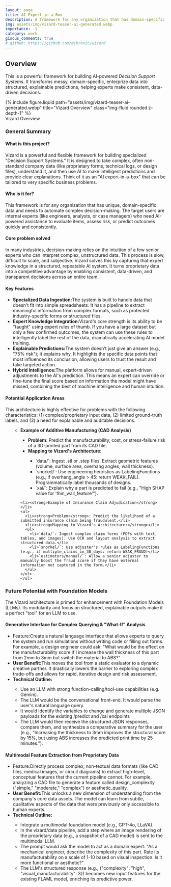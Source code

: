 ```yaml
---
layout: page
title: AI Expert-in-a-Box
description: A framework for any organization that has domain-specific enterprize unstructured data where internal experts need to automate complex decision-making.
img: assets/img/vizard-teaser-ai-generated.webp
importance: -1
category: work
giscus_comments: true
# github: https://github.com/Nikronic/wizard
---
```


<!-- Intro section -->
<section>
<h2>Overview</h2>
<p>
    This is a powerful framework for building AI-powered <em>Decision Support Systems</em>. It transforms messy, domain-specific, enterprize data into structured, explainable predictions, helping experts make consistent, data-driven decisions.
</p>
</section>

<div class="row">
    <div class="col-sm mt-3 mt-md-0">
        {% include figure.liquid path="assets/img/vizard-teaser-ai-generated.webp" title="Vizard Overview" class="img-fluid rounded z-depth-1" %}
    </div>
</div>
<div class="caption">
    Vizard Overview
</div>

<!-- Section: Summary for General Audience -->
<section>
  <h3>General Summary</h3>

  <h4>What is this project?</h4>
  <p>Vizard is a powerful and flexible framework for building specialized "Decision Support Systems." It is designed to take complex, often non-standard company data (like proprietary forms, technical logs, or design files), understand it, and then use AI to make intelligent predictions and provide clear explanations. Think of it as an "AI expert-in-a-box" that can be tailored to very specific business problems.</p>

  <h4>Who is it for?</h4>
  <p>This framework is for any organization that has unique, domain-specific data and needs to automate complex decision-making. The target users are internal experts (like engineers, analysts, or case managers) who need AI-powered assistance to evaluate items, assess risk, or predict outcomes quickly and consistently.</p>

  <h4>Core problem solved</h4>
  <p>In many industries, decision-making relies on the intuition of a few senior experts who can interpret complex, unstructured data. This process is slow, difficult to scale, and subjective. Vizard solves this by capturing that expert knowledge in a structured, repeatable AI system. It turns proprietary data into a competitive advantage by enabling consistent, data-driven, and transparent decisions across an entire team.</p>

  <h4>Key Features</h4>
  <ul>
    <li><strong>Specialized Data Ingestion:</strong>The system is built to handle data that doesn't fit into simple spreadsheets. It has a pipeline to extract meaningful information from complex formats, such as protected industry-specific forms or structured files.</li>
    <li><strong>Expert Knowledge Integration:</strong>Vizard's core strength is its ability to be "taught" using expert rules of thumb. If you have a large dataset but only a few confirmed outcomes, the system can use these rules to intelligently label the rest of the data, dramatically accelerating AI model training.</li>
    <li><strong>Explainable Predictions:</strong>The system doesn’t just give an answer (e.g., "75% risk"); it explains why. It highlights the specific data points that most influenced its conclusion, allowing users to trust the result and take targeted action.</li>
    <li><strong>Hybrid Intelligence:</strong>The platform allows for manual, expert-driven adjustments to the AI's prediction. This means an expert can override or fine-tune the final score based on information the model might have missed, combining the best of machine intelligence and human intuition.</li>

  </ul>

  <h4>Potential Application Areas</h4>
  This architecture is highly effective for problems with the following characteristics: (1) complex/proprietary input data, (2) limited ground-truth labels, and (3) a need for explainable and auditable decisions.

  <ul>
    <ul>
        <li><strong>Example of Additive Manufacturing (CAD Analysis)</strong></li>
    <ul>
      <li><strong>Problem</strong>: Predict the manufacturability, cost, or stress-failure risk of a 3D-printed part from its CAD file.</li>
      <li><strong>Mapping to Vizard's Architecture:</strong></li>
      <ul>
        <li>`data/`: Ingest .stl or .step files. Extract geometric features (volume, surface area, overhang angles, wall thickness).</li>
        <li>`snorkel/`: Use engineering heuristics as LabelingFunctions (e.g., if overhang_angle > 45: return WEAK_FAIL). Programmatically label thousands of designs.</li>
        <li>`xai/`: Explain why a part is predicted to fail (e.g., "High SHAP value for 'thin_wall_feature'").</li>
      </ul>
    </ul>

    <li><strong>Example of Insurance Claim Adjudication</strong></li>
    <ul>
      <li><strong>Problem</strong>: Predict the likelihood of a submitted insurance claim being fraudulent.</li>
      <li><strong>Mapping to Vizard's Architecture:</strong></li>
      <ul>
        <li>`data/`: Ingest complex claim forms (PDFs with text, tables, and images). Use OCR and layout analysis to extract structured data.</li>
        <li>`snorkel/`: Use adjuster's rules as LabelingFunctions (e.g., if multiple_claims_in_30_days: return WEAK_FRAUD)</li>
        <li>`estimators/manual/`: Allow a senior adjuster to manually boost the fraud score if they have external information not captured in the form.</li>
      </ul>
    </ul>
    </ul>
  </ul>
</section>

<section>
  <h3>Future Potential with Foundation Models</h3>
  The Vizard architecture is primed for enhancement with Foundation Models (LLMs). Its modularity and focus on structured, explainable outputs make it a perfect "tool" for an LLM to use.

  <h4>Generative Interface for Complex Querying & "What-If" Analysis</h4>
  <ul>
    <li></strong>Feature:</strong>Create a natural language interface that allows experts to query the system and run simulations without writing code or filling out forms. For example, a design engineer could ask: "What would be the effect on the manufacturability score if I increase the wall thickness of this part from 2mm to 3mm but switch the material to ABS?"</li>
    <li><strong>User Benefit:</strong>This moves the tool from a static evaluator to a dynamic creative partner. It drastically lowers the barrier to exploring complex trade-offs and allows for rapid, iterative design and risk assessment.</li>
    <li><strong>Technical Outline:</strong></li>
    <ul>
      <li>Use an LLM with strong function-calling/tool-use capabilities (e.g. Gemini).</li>
      <li>The LLM would be the conversational front-end. It would parse the user's natural language query.</li>
      <li>It would identify the variables to change and generate multiple JSON payloads for the existing /predict and /xai endpoints</li>
      <li>The LLM would then receive the structured JSON responses, compare them, and synthesize a comparative summary for the user (e.g., "Increasing the thickness to 3mm improves the structural score by 15%, but using ABS increases the predicted print time by 25 minutes.").</li>
    </ul>
  </ul>

  <h4> Multimodal Feature Extraction from Proprietary Data</h4>
  <ul>
    <li></strong>Feature:</strong>Directly process complex, non-textual data formats (like CAD files, medical images, or circuit diagrams) to extract high-level, conceptual features that the current pipeline cannot. For example, analyzing a CAD file to generate a feature called design_complexity ("simple," "moderate," "complex") or aesthetic_quality.</li>
    <li><strong>User Benefit:</strong>This unlocks a new dimension of understanding from the company's core data assets. The model can learn from subtle, qualitative aspects of the data that were previously only accessible to human experts.</li>
    <li><strong>Technical Outline:</strong></li>
    <ul>
      <li>Integrate a multimodal foundation model (e.g., GPT-4o, LLaVA).</li>
      <li>In the vizard/data pipeline, add a step where an image rendering of the proprietary data (e.g., a snapshot of a CAD model) is sent to the multimodal LLM.</li>
      <li>The prompt would ask the model to act as a domain expert: "As a mechanical engineer, describe the complexity of this part. Rate its manufacturability on a scale of 1-10 based on visual inspection. Is it more functional or aesthetic?"</li>
      <li>The LLM's structured response (e.g., {"complexity": "high", "visual_manufacturability": 3}) becomes new input features for the existing FLAML model, enriching its predictive power.</li>
    </ul>
  </ul>
</section>